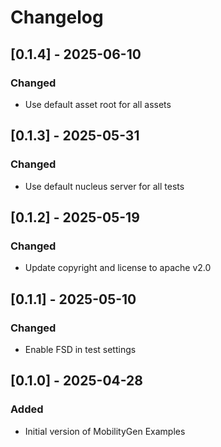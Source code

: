 # Changelog
## [0.1.4] - 2025-06-10
### Changed
- Use default asset root for all assets

## [0.1.3] - 2025-05-31
### Changed
- Use default nucleus server for all tests

## [0.1.2] - 2025-05-19
### Changed
- Update copyright and license to apache v2.0

## [0.1.1] - 2025-05-10
### Changed
- Enable FSD in test settings

## [0.1.0] - 2025-04-28
### Added
- Initial version of MobilityGen Examples
